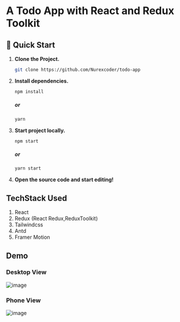 # A Todo App with React and Redux Toolkit
## 🚀 Quick Start

1. **Clone the Project.**
   ```bash
   git clone https://github.com/Nurexcoder/todo-app
   ```
1. **Install dependencies.**

   ```bash
   npm install
   ```
   ##### or
    ```bash
   yarn
   
   ```
   

1. **Start project locally.**

   ```bash
   npm start
   ```
   ##### or
    ```bash
   yarn start
   ```
1. **Open the source code and start editing!**



## TechStack Used
  1. React
  2. Redux (React Redux,ReduxToolkit)
  3. Tailwindcss
  4. Antd
  5. Framer Motion

## Demo
### Desktop View
![image](https://github.com/Nurexcoder/todo-app/assets/56834526/34382efe-cd45-44a9-8f60-9978213dee7c)

### Phone View
![image](https://github.com/Nurexcoder/todo-app/assets/56834526/4fccc4b8-f172-48a2-b1fa-19a5eabdee7d)
